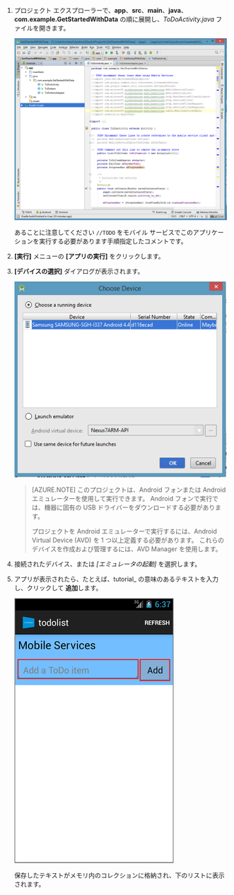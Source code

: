 1. プロジェクト エクスプローラーで、**app**、**src**、**main**、**java**、**com.example.GetStartedWithData** の順に展開し、*ToDoActivity.java* ファイルを開きます。

    ![](./media/download-android-sample-code/mobile-services-android-studio-project.png)

    あることに注意してください `//TODO` をモバイル サービスでこのアプリケーションを実行する必要があります手順指定したコメントです。

2. **[実行]** メニューの **[アプリの実行]** をクリックします。

3. **[デバイスの選択]** ダイアログが表示されます。

    ![](./media/mobile-services-android-run-sample-code/android-studio-choose-device.png)

    > [AZURE.NOTE] このプロジェクトは、Android フォンまたは Android エミュレーターを使用して実行できます。 Android フォンで実行では、機器に固有の USB ドライバーをダウンロードする必要があります。
    >
    > プロジェクトを Android エミュレーターで実行するには、Android Virtual Device (AVD) を 1 つ以上定義する必要があります。 これらのデバイスを作成および管理するには、AVD Manager を使用します。

4. 接続されたデバイス、または *[エミュレータの起動]* を選択します。

5. アプリが表示されたら、たとえば、tutorial_ の意味のあるテキストを入力し、クリックして **追加**します。

    ![](./media/download-android-sample-code/mobile-quickstart-startup-android.png)

    保存したテキストがメモリ内のコレクションに格納され、下のリストに表示されます。




